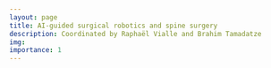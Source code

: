 ```yaml
---
layout: page
title: AI-guided surgical robotics and spine surgery
description: Coordinated by Raphaël Vialle and Brahim Tamadatze
img:
importance: 1
---
```

